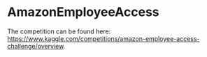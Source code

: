 # AmazonEmployeeAccess

The competition can be found here: https://www.kaggle.com/competitions/amazon-employee-access-challenge/overview.
